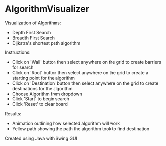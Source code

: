 # AlgorithmVisualizer

Visualization of Algorithms:
- Depth First Search
- Breadth First Search
- Dijkstra's shortest path algorithm

Instructions:
- Click on 'Wall' button then select anywhere on the grid to create barriers for search
- Click on 'Root' button then select anywhere on the grid to create a starting point for the algorithm
- Click on 'Destination' button then select anywhere on the grid to create destinations for the algorithm
- Choose Algorithm from dropdown
- Click 'Start' to begin search
- Click 'Reset' to clear board

Results:
- Animation outlining how selected algorithm will work
- Yellow path showing the path the algorithm took to find destination

Created using Java with Swing GUI
